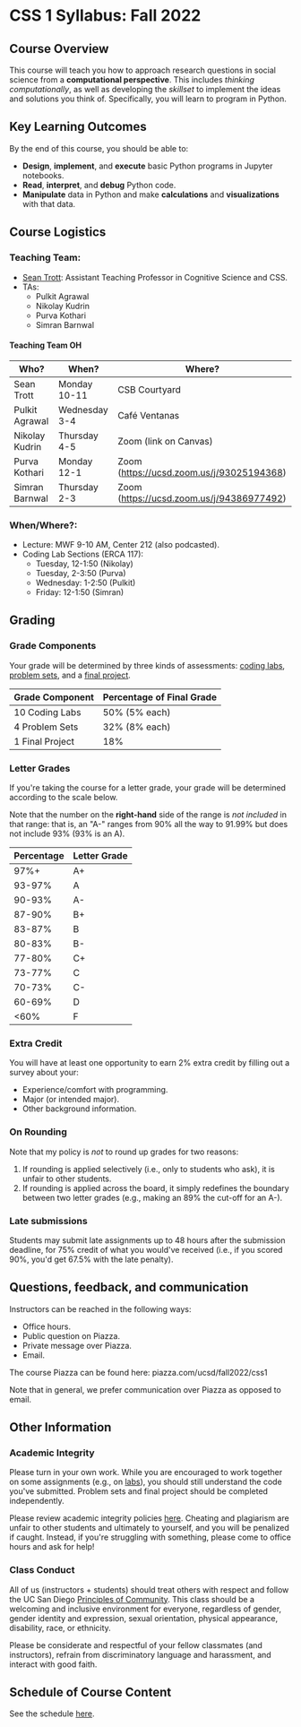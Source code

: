 # CSS 1 Syllabus: Fall 2022

## Course Overview

This course will teach you how to approach research questions in social science from a **computational perspective**. This includes *thinking computationally*, as well as developing the *skillset* to implement the ideas and solutions you think of. Specifically, you will learn to program in Python.

## Key Learning Outcomes

By the end of this course, you should be able to:

- **Design**, **implement**, and **execute** basic Python programs in Jupyter notebooks.  
- **Read**, **interpret**, and **debug** Python code. 
- **Manipulate** data in Python and make **calculations** and **visualizations** with that data.


## Course Logistics

### Teaching Team:

- [Sean Trott](https://seantrott.github.io/): Assistant Teaching Professor in Cognitive Science and CSS.
- TAs:
   - Pulkit Agrawal  
   - Nikolay Kudrin  
   - Purva Kothari  
   - Simran Barnwal

#### Teaching Team OH

| Who? | When? | Where? |
| ---- | ----- | ------ |
| Sean Trott | Monday 10-11 | CSB Courtyard |
| Pulkit Agrawal  | Wednesday 3-4 | Café Ventanas |
| Nikolay Kudrin  | Thursday 4-5 | Zoom (link on Canvas) |
| Purva Kothari  | Monday 12-1 | Zoom (https://ucsd.zoom.us/j/93025194368) |
| Simran Barnwal | Thursday 2-3 | Zoom (https://ucsd.zoom.us/j/94386977492) |


### When/Where?:

- Lecture: MWF 9-10 AM, Center 212 (also podcasted).
- Coding Lab Sections (ERCA 117):
  - Tuesday, 12-1:50 (Nikolay)
  - Tuesday, 2-3:50 (Purva)
  - Wednesday: 1-2:50 (Pulkit)
  - Friday: 12-1:50 (Simran)

## Grading

### Grade Components
Your grade will be determined by three kinds of assessments: [coding labs](../labs/overview.md), [problem sets](../problem_sets/overview.md), and a [final project](../project/overview.md).


| Grade Component | Percentage of Final Grade |
| --------------- | ------------------------- |
| 10 Coding Labs | 50% (5% each) |
| 4 Problem Sets | 32% (8% each) |
| 1 Final Project| 18% |


### Letter Grades

If you're taking the course for a letter grade, your grade will be determined according to the scale below. 

Note that the number on the **right-hand** side of the range is *not included* in that range: that is, an "A-" ranges from 90% all the way to 91.99% but does not include 93% (93% is an A).

 <span>Percentage</span>        | <span>Letter Grade</span>
----------------------|----------------
97%+  | A+
93-97%   | A
90-93%   | A-
87-90%   | B+
83-87%   | B
80-83%   | B-
77-80%   | C+
73-77%   | C
70-73%   | C-
60-69%   | D
<60%     | F


### Extra Credit

You will have at least one opportunity to earn 2% extra credit by filling out a survey about your:

- Experience/comfort with programming.  
- Major (or intended major).  
- Other background information.  

### On Rounding 

Note that my policy is *not* to round up grades for two reasons:

1. If rounding is applied selectively (i.e., only to students who ask), it is unfair to other students.  
2. If rounding is applied across the board, it simply redefines the boundary between two letter grades (e.g., making an 89% the cut-off for an A-).


### Late submissions

Students may submit late assignments up to 48 hours after the submission deadline, for 75% credit of what you would've received (i.e., if you scored 90%, you'd get 67.5% with the late penalty).


## Questions, feedback, and communication

Instructors can be reached in the following ways:

- Office hours.  
- Public question on Piazza.  
- Private message over Piazza.  
- Email. 

The course Piazza can be found here: piazza.com/ucsd/fall2022/css1

Note that in general, we prefer communication over Piazza as opposed to email. 


## Other Information

### Academic Integrity

Please turn in your own work. While you are encouraged to work together on some assignments (e.g., on [labs](../labs/overview.md)), you should still understand the code you've submitted. Problem sets and final project should be completed independently.

Please review academic integrity policies [here](http://academicintegrity.ucsd.edu). Cheating and plagiarism are unfair to other students and ultimately to yourself, and you will be penalized if caught. Instead, if you're struggling with something, please come to office hours and ask for help! 

### Class Conduct

All of us (instructors + students) should treat others with respect and follow the UC San Diego [Principles of Community](https://ucsd.edu/about/principles.html). This class should be a welcoming and inclusive environment for everyone, regardless of gender, gender identity and expression, sexual orientation, physical appearance, disability, race, or ethnicity. 

Please be considerate and respectful of your fellow classmates (and instructors), refrain from discriminatory language and harassment, and interact with good faith. 



## Schedule of Course Content

See the schedule [here](schedule.md).
